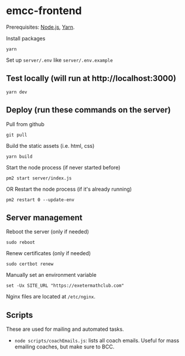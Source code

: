 # emcc-frontend

Prerequisites: [Node.js](https://nodejs.org/en/), [Yarn](https://classic.yarnpkg.com/lang/en/docs/install/#windows-stable).

Install packages

```
yarn
```

Set up `server/.env` like `server/.env.example`

## Test locally (will run at http://localhost:3000)

```
yarn dev
```

## Deploy (run these commands on the server)

Pull from github

```
git pull
```

Build the static assets (i.e. html, css)

```
yarn build
```

Start the node process (if never started before)

```
pm2 start server/index.js
```

OR Restart the node process (if it's already running)

```
pm2 restart 0 --update-env
```

## Server management

Reboot the server (only if needed)

```
sudo reboot
```

Renew certificates (only if needed)

```
sudo certbot renew
```

Manually set an environment variable

```
set -Ux SITE_URL "https://exetermathclub.com"
```

Nginx files are located at `/etc/nginx`.

## Scripts

These are used for mailing and automated tasks.

- `node scripts/coachEmails.js`: lists all coach emails. Useful for mass emailing coaches, but make sure to BCC.
